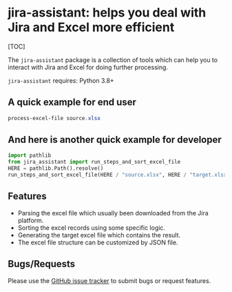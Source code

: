 # jira-assistant: helps you deal with Jira and Excel more efficient

[TOC]

The `jira-assistant` package is a collection of tools which can help you to interact with Jira and Excel for doing further processing.

`jira-assistant` requires: Python 3.8+

## A quick example for end user

```powershell
process-excel-file source.xlsx
```

## And here is another quick example for developer

```python
import pathlib
from jira_assistant import run_steps_and_sort_excel_file
HERE = pathlib.Path().resolve()
run_steps_and_sort_excel_file(HERE / "source.xlsx", HERE / "target.xlsx")
```

## Features

* Parsing the excel file which usually been downloaded from the Jira platform.
* Sorting the excel records using some specific logic.
* Generating the target excel file which contains the result.
* The excel file structure can be customized by JSON file.

## Bugs/Requests

Please use the [GitHub issue tracker](https://github.com/jira-assistant/jira-assistant/issues) to submit bugs or request features.